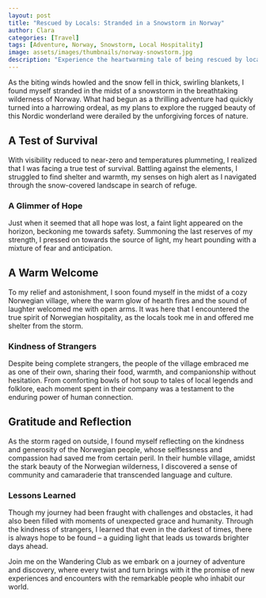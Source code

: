 ```yaml
---
layout: post
title: "Rescued by Locals: Stranded in a Snowstorm in Norway"
author: Clara
categories: [Travel]
tags: [Adventure, Norway, Snowstorm, Local Hospitality]
image: assets/images/thumbnails/norway-snowstorm.jpg
description: "Experience the heartwarming tale of being rescued by locals during a snowstorm in Norway, highlighting the kindness and hospitality of the Norwegian people."
---
```


As the biting winds howled and the snow fell in thick, swirling blankets, I found myself stranded in the midst of a snowstorm in the breathtaking wilderness of Norway. What had begun as a thrilling adventure had quickly turned into a harrowing ordeal, as my plans to explore the rugged beauty of this Nordic wonderland were derailed by the unforgiving forces of nature.

## A Test of Survival

With visibility reduced to near-zero and temperatures plummeting, I realized that I was facing a true test of survival. Battling against the elements, I struggled to find shelter and warmth, my senses on high alert as I navigated through the snow-covered landscape in search of refuge.

### A Glimmer of Hope

Just when it seemed that all hope was lost, a faint light appeared on the horizon, beckoning me towards safety. Summoning the last reserves of my strength, I pressed on towards the source of light, my heart pounding with a mixture of fear and anticipation.

## A Warm Welcome

To my relief and astonishment, I soon found myself in the midst of a cozy Norwegian village, where the warm glow of hearth fires and the sound of laughter welcomed me with open arms. It was here that I encountered the true spirit of Norwegian hospitality, as the locals took me in and offered me shelter from the storm.

### Kindness of Strangers

Despite being complete strangers, the people of the village embraced me as one of their own, sharing their food, warmth, and companionship without hesitation. From comforting bowls of hot soup to tales of local legends and folklore, each moment spent in their company was a testament to the enduring power of human connection.

## Gratitude and Reflection

As the storm raged on outside, I found myself reflecting on the kindness and generosity of the Norwegian people, whose selflessness and compassion had saved me from certain peril. In their humble village, amidst the stark beauty of the Norwegian wilderness, I discovered a sense of community and camaraderie that transcended language and culture.

### Lessons Learned

Though my journey had been fraught with challenges and obstacles, it had also been filled with moments of unexpected grace and humanity. Through the kindness of strangers, I learned that even in the darkest of times, there is always hope to be found – a guiding light that leads us towards brighter days ahead.

Join me on the Wandering Club as we embark on a journey of adventure and discovery, where every twist and turn brings with it the promise of new experiences and encounters with the remarkable people who inhabit our world.
